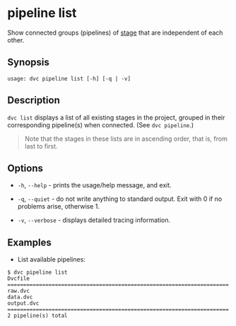 # pipeline list

Show connected groups (pipelines) of [stage](/doc/commands-reference/run) that
are independent of each other.

## Synopsis

```usage
usage: dvc pipeline list [-h] [-q | -v]
```

## Description

`dvc list` displays a list of all existing stages in the project, grouped in
their corresponding pipeline(s) when connected. (See `dvc pipeline`.)

> Note that the stages in these lists are in ascending order, that is, from last
> to first.

## Options

- `-h`, `--help` - prints the usage/help message, and exit.

- `-q`, `--quiet` - do not write anything to standard output. Exit with 0 if no
  problems arise, otherwise 1.

- `-v`, `--verbose` - displays detailed tracing information.

## Examples

- List available pipelines:

```dvc
$ dvc pipeline list
Dvcfile
======================================================================
raw.dvc
data.dvc
output.dvc
======================================================================
2 pipeline(s) total
```
